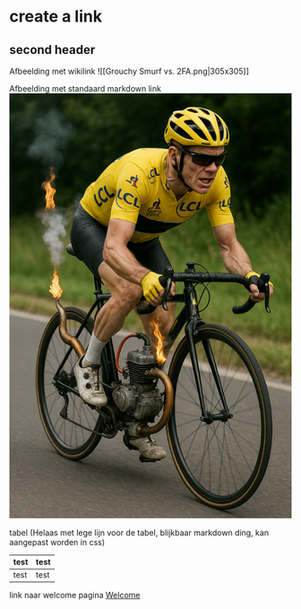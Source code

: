 # create a link
## second header
Afbeelding met wikilink
![[Grouchy Smurf vs. 2FA.png|305x305]]

Afbeelding met standaard markdown link
![mechanical doping|310x420](mechanical_doping.png)

tabel (Helaas met lege lijn voor de tabel, blijkbaar markdown ding, kan aangepast worden in css)

| test | test |
| ---- | ---- |
| test | test |




link naar welcome pagina
[Welcome](Welcome.md)





